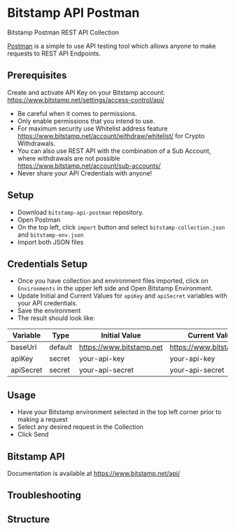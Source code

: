# Bitstamp API Postman
Bitstamp Postman REST API Collection


[Postman](https://www.postman.com/) is a simple to use API testing tool which allows anyone to make requests to REST API Endpoints.


## Prerequisites
Create and activate API Key on your Bitstamp account: https://www.bitstamp.net/settings/access-control/api/

- Be careful when it comes to permissions. 
- Only enable permissions that you intend to use. 
- For maximum security use Whitelist address feature https://www.bitstamp.net/account/withdraw/whitelist/ for Crypto Withdrawals.
- You can also use REST API with the combination of a Sub Account, where withdrawals are not possible https://www.bitstamp.net/account/sub-accounts/
- Never share your API Credentials with anyone!


## Setup
- Download `bitstamp-api-postman` repository.
- Open Postman
- On the top left, click `import` button and select `bitstamp-collection.json` and `bitstamp-env.json` 
-  Import both JSON files


## Credentials Setup
- Once you have collection and environment files imported, click on `Environments` in the upper left side and Open Bitstamp Environment.
- Update Initial and Current Values for `apiKey` and `apiSecret` variables with your API credentials.
- Save the environment
- The result should look like:

| Variable  | Type    | Initial Value            | Current Value            |
|-----------|---------|--------------------------|--------------------------|
| baseUrl   | default | https://www.bitstamp.net | https://www.bitstamp.net |
| apiKey    | secret  | your-api-key             | your-api-key             |
| apiSecret | secret  | your-api-secret          | your-api-secret          |


## Usage
- Have your Bitstamp environment selected in the top left corner prior to making a request
- Select any desired request in the Collection
- Click Send 


## Bitstamp API
Documentation is available at https://www.bitstamp.net/api/


## Troubleshooting


## Structure
